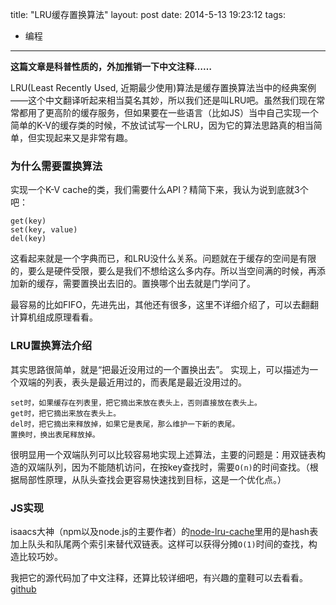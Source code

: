 title: "LRU缓存置换算法"
layout: post
date: 2014-5-13 19:23:12
tags: 
- 编程
---

**这篇文章是科普性质的，外加推销一下中文注释……**

LRU(Least Recently Used, 近期最少使用)算法是缓存置换算法当中的经典案例——这个中文翻译听起来相当莫名其妙，所以我们还是叫LRU吧。虽然我们现在常常都用了更高阶的缓存服务，但如果要在一些语言（比如JS）当中自己实现一个简单的K-V的缓存类的时候，不放试试写一个LRU，因为它的算法思路真的相当简单，但实现起来又是非常有趣。

<!-- more -->

### 为什么需要置换算法

实现一个K-V cache的类，我们需要什么API？精简下来，我认为说到底就3个吧：
```
get(key)
set(key, value)
del(key)
```
这看起来就是一个字典而已，和LRU没什么关系。问题就在于缓存的空间是有限的，要么是硬件受限，要么是我们不想给这么多内存。所以当空间满的时候，再添加新的缓存，需要置换出去旧的。置换哪个出去就是门学问了。

最容易的比如FIFO，先进先出，其他还有很多，这里不详细介绍了，可以去翻翻计算机组成原理看看。

### LRU置换算法介绍

其实思路很简单，就是“把最近没用过的一个置换出去”。
实现上，可以描述为一个双端的列表，表头是最近用过的，而表尾是最近没用过的。
```
set时，如果缓存在列表里，把它摘出来放在表头上，否则直接放在表头上。
get时，把它摘出来放在表头上。
del时，把它摘出来释放掉，如果它是表尾，那么维护一下新的表尾。
置换时，换出表尾释放掉。
```
很明显用一个双端队列可以比较容易地实现上述算法，主要的问题是：用双链表构造的双端队列，因为不能随机访问，在按key查找时，需要`O(n)`的时间查找。（根据局部性原理，从队头查找会更容易快速找到目标，这是一个优化点。）

### JS实现

isaacs大神（npm以及node.js的主要作者）的[node-lru-cache](https://github.com/isaacs/node-lru-cache)里用的是hash表加上队头和队尾两个索引来替代双链表。这样可以获得分摊`O(1)`时间的查找，构造比较巧妙。

我把它的源代码加了中文注释，还算比较详细吧，有兴趣的童鞋可以去看看。[github](https://github.com/LiuJi-Jim/node-lru-cache)
